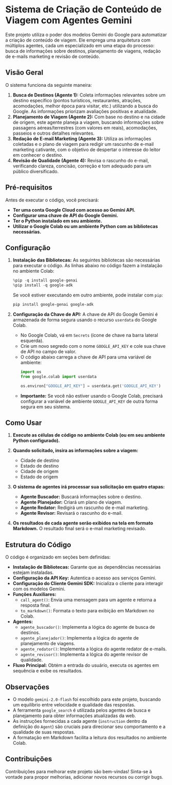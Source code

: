 # Sistema de Criação de Conteúdo de Viagem com Agentes Gemini

Este projeto utiliza o poder dos modelos Gemini do Google para automatizar a criação de conteúdo de viagem. Ele emprega uma arquitetura com múltiplos agentes, cada um especializado em uma etapa do processo: busca de informações sobre destinos, planejamento de viagens, redação de e-mails marketing e revisão de conteúdo.

## Visão Geral

O sistema funciona da seguinte maneira:

1.  **Busca de Destinos (Agente 1):** Coleta informações relevantes sobre um destino específico (pontos turísticos, restaurantes, atrações, acomodações, melhor época para visitar, etc.) utilizando a busca do Google. As informações priorizam avaliações positivas e atualidade.
2.  **Planejamento de Viagem (Agente 2):** Com base no destino e na cidade de origem, este agente planeja a viagem, buscando informações sobre passagens aéreas/terrestres (com valores em reais), acomodações, passeios e outros detalhes relevantes.
3.  **Redação de E-mail Marketing (Agente 3):** Utiliza as informações coletadas e o plano de viagem para redigir um rascunho de e-mail marketing cativante, com o objetivo de despertar o interesse do leitor em conhecer o destino.
4.  **Revisão de Qualidade (Agente 4):** Revisa o rascunho do e-mail, verificando clareza, concisão, correção e tom adequado para um público diversificado.

## Pré-requisitos

Antes de executar o código, você precisará:

* **Ter uma conta Google Cloud com acesso ao Gemini API.**
* **Configurar uma chave de API do Google Gemini.**
* **Ter o Python instalado em seu ambiente.**
* **Utilizar o Google Colab ou um ambiente Python com as bibliotecas necessárias.**

## Configuração

1.  **Instalação das Bibliotecas:** As seguintes bibliotecas são necessárias para executar o código. As linhas abaixo no código fazem a instalação no ambiente Colab:
    ```python
    %pip -q install google-genai
    %pip install -q google-adk
    ```
    Se você estiver executando em outro ambiente, pode instalar com `pip`:
    ```bash
    pip install google-genai google-adk
    ```

2.  **Configuração da Chave de API:** A chave de API do Google Gemini é armazenada de forma segura usando o recurso `userdata` do Google Colab.
    * No Google Colab, vá em `Secrets` (ícone de chave na barra lateral esquerda).
    * Crie um novo segredo com o nome `GOOGLE_API_KEY` e cole sua chave de API no campo de valor.
    * O código abaixo carrega a chave de API para uma variável de ambiente:
        ```python
        import os
        from google.colab import userdata

        os.environ["GOOGLE_API_KEY"] = userdata.get('GOOGLE_API_KEY')
        ```
    * **Importante:** Se você não estiver usando o Google Colab, precisará configurar a variável de ambiente `GOOGLE_API_KEY` de outra forma segura em seu sistema.

## Como Usar

1.  **Execute as células de código no ambiente Colab (ou em seu ambiente Python configurado).**
2.  **Quando solicitado, insira as informações sobre a viagem:**
    * Cidade de destino
    * Estado de destino
    * Cidade de origem
    * Estado de origem

3.  **O sistema de agentes irá processar sua solicitação em quatro etapas:**
    * **Agente Buscador:** Buscará informações sobre o destino.
    * **Agente Planejador:** Criará um plano de viagem.
    * **Agente Redator:** Redigirá um rascunho de e-mail marketing.
    * **Agente Revisor:** Revisará o rascunho do e-mail.

4.  **Os resultados de cada agente serão exibidos na tela em formato Markdown.** O resultado final será o e-mail marketing revisado.

## Estrutura do Código

O código é organizado em seções bem definidas:

* **Instalação de Bibliotecas:** Garante que as dependências necessárias estejam instaladas.
* **Configuração da API Key:** Autentica o acesso aos serviços Gemini.
* **Configuração do Cliente Gemini SDK:** Inicializa o cliente para interagir com os modelos Gemini.
* **Funções Auxiliares:**
    * `call_agent()`: Envia uma mensagem para um agente e retorna a resposta final.
    * `to_markdown()`: Formata o texto para exibição em Markdown no Colab.
* **Agentes:**
    * `agente_buscador()`: Implementa a lógica do agente de busca de destinos.
    * `agente_planejador()`: Implementa a lógica do agente de planejamento de viagens.
    * `agente_redator()`: Implementa a lógica do agente redator de e-mails.
    * `agente_revisor()`: Implementa a lógica do agente revisor de qualidade.
* **Fluxo Principal:** Obtém a entrada do usuário, executa os agentes em sequência e exibe os resultados.

## Observações

* O modelo `gemini-2.0-flash` foi escolhido para este projeto, buscando um equilíbrio entre velocidade e qualidade das respostas.
* A ferramenta `google_search` é utilizada pelos agentes de busca e planejamento para obter informações atualizadas da web.
* As instruções fornecidas a cada agente (`instruction` dentro da definição do `Agent`) são cruciais para direcionar seu comportamento e a qualidade de suas respostas.
* A formatação em Markdown facilita a leitura dos resultados no ambiente Colab.

## Contribuições

Contribuições para melhorar este projeto são bem-vindas\! Sinta-se à vontade para propor melhorias, adicionar novos recursos ou corrigir bugs.


